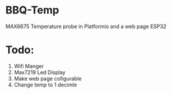 # BBQ-Temp
MAX6675 Temperature probe in Platformio and a web page ESP32
# Todo:
1.   Wifi Manger
2.  Max7219 Led Display
3. Make web page cofigurable
4. Change temp to 1 decimle 
